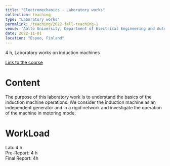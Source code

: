 ```yaml
---
title: "Electromechanics - Laboratory works"
collection: teaching
type: "Laboratory works"
permalink: /teaching/2022-fall-teaching-1
venue: "Aalto University, Department of Electrical Engineering and Automation"
date: 2022-11-01
location: "Espoo, Finland"
---
```


4 h, Laboratory works on induction machines


[Link to the course](https://mycourses.aalto.fi/course/view.php?id=37179)

Content
======
The purpose of this laboratory work is to understand the basics of the induction machine operations.
We consider the induction machine as an independent generator and in a rigid network and
investigate the operation of the machine in motoring mode.

WorkLoad
======
Lab: 4 h \
Pre-Report: 4 h \
Final Report: 4h



